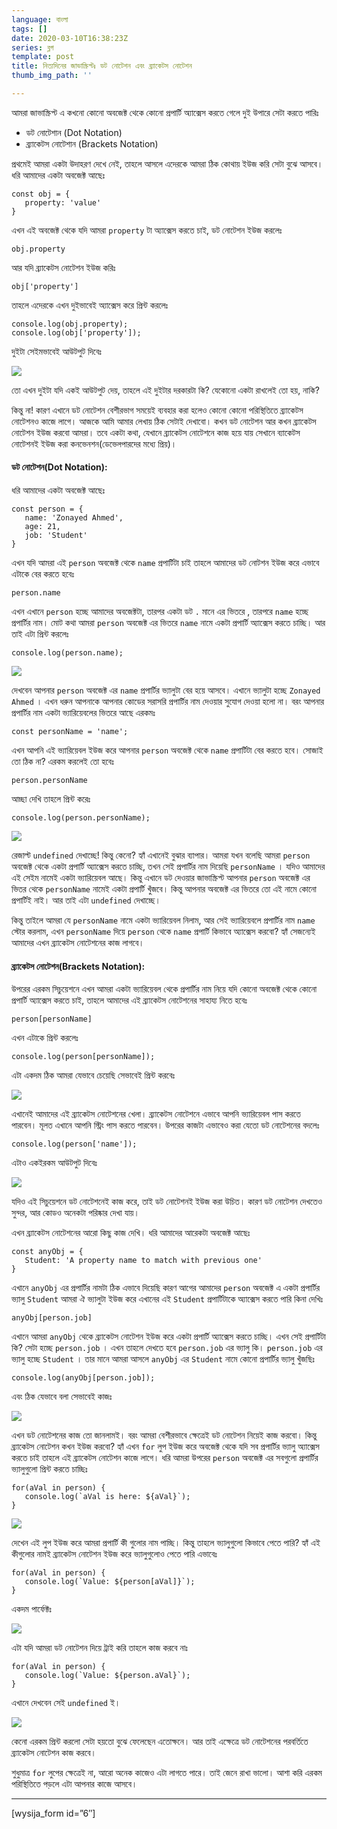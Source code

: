 ```yaml
---
language: বাংলা
tags: []
date: 2020-03-10T16:38:23Z
series: ব্লগ
template: post
title: নিত্যদিনের জাভাস্ক্রিপ্টঃ ডট নোটেশন এবং ব্র্যাকেটস নোটেশন
thumb_img_path: ''

---
```

আমরা জাভাস্ক্রিপ্ট এ কখনো কোনো অবজেক্ট থেকে কোনো প্রপার্টি অ্যাক্সেস করতে গেলে দুই উপারে সেটা করতে পারিঃ

* ডট নোটেশান (Dot Notation)
* ব্র্যাকেটস নোটেশান (Brackets Notation)

প্রথমেই আমরা একটা উদাহরণ দেখে নেই, তাহলে আসলে এদেরকে আমরা ঠিক কোথায় ইউজ করি সেটা বুঝে আসবে। ধরি আমাদের একটা অবজেক্ট আছেঃ

    const obj = {
       property: 'value'
    }

এখন এই অবজেক্ট থেকে যদি আমরা `property` টা অ্যাক্সেস করতে চাই, ডট নোটেশন ইউজ করলেঃ

    obj.property

আর যদি ব্র্যাকেটস নোটেশন ইউজ করিঃ

    obj['property']

তাহলে এদেরকে এখন দুইভাবেই অ্যাক্সেস করে প্রিন্ট করলেঃ

    console.log(obj.property);
    console.log(obj['property']);

দুইটা সেইমভাবেই আউটপুট দিবেঃ

![](https://cdn-images-1.medium.com/max/1000/1*_kkgeIwjofsJ6GeI74ZsNg.png)

তো এখন দুইটা যদি একই আউটপুট দেয়, তাহলে এই দুইটার দরকারটা কি? যেকোনো একটা রাখলেই তো হয়, নাকি?

কিন্তু না! কারণ এখানে ডট নোটেশন বেশীরভাগ সময়েই ব্যবহার করা হলেও কোনো কোনো পরিস্থিতিতে ব্র্যাকেটস নোটেশনও কাজে লাগে। আজকে আমি আমার লেখায় ঠিক সেটাই দেখাবো। কখন ডট নোটেশন আর কখন ব্র্যাকেটস নোটেশন ইউজ করবো আমরা। তবে একটা কথা, যেখানে ব্র্যাকেটস নোটেশনে কাজ হয়ে যায় সেখানে ব্যাকেটস নোটেশনই ইউজ করা কনভেনশন(ডেভেলপারদের মধ্যে প্রিয়)।

#### ডট নোটেশন(Dot Notation):

ধরি আমাদের একটা অবজেক্ট আছেঃ

    const person = {
       name: 'Zonayed Ahmed',
       age: 21,
       job: 'Student'
    }

এখন যদি আমরা এই `person` অবজেক্ট থেকে `name` প্রপার্টিটা চাই তাহলে আমাদের ডট নোটশন ইউজ করে এভাবে এটাকে বের করতে হবেঃ

    person.name

এখন এখানে `person` হচ্ছে আমাদের অবজেক্টটা, তারপর একটা ডট `.` মানে এর ভিতরে , তারপরে `name` হচ্ছে প্রপার্টির নাম। মোট কথা আমরা `person` অবজেক্ট এর ভিতরে `name` নামে একটা প্রপার্টি অ্যাক্সেস করতে চাচ্ছি। আর তাই এটা প্রিন্ট করলেঃ

    console.log(person.name);

![](https://cdn-images-1.medium.com/max/1000/1*UiL8DEvhaIKNTqPlxpd-Gg.png)

দেখবেন আপনার `person` অবজেক্ট এর `name` প্রপার্টির ভ্যালুটা বের হয়ে আসবে। এখানে ভ্যালুটা হচ্ছে `Zonayed Ahmed` । এখন ধরুন আপনাকে আপনার কোডের সরাসরি প্রপার্টির নাম দেওয়ার সুযোগ দেওয়া হলো না। বরং আপনার প্রপার্টির নাম একটা ভ্যারিয়েবলের ভিতরে আছে এরকমঃ

    const personName = 'name';

এখন আপনি এই ভ্যারিয়েবল ইউজ করে আপনার `person` অবজেক্ট থেকে `name` প্রপার্টিটা বের করতে হবে। সোজাই তো ঠিক না? এরকম করলেই তো হবেঃ

    person.personName

আচ্ছা দেখি তাহলে প্রিন্ট করেঃ

    console.log(person.personName);

![](https://cdn-images-1.medium.com/max/1000/1*MpfcoxVjDENl5EjTmXxzmg.png)

রেজাল্ট `undefined` দেখাচ্ছে! কিন্তু কেনো? হ্যাঁ এখানেই বুঝার ব্যাপার। আমরা যখন বলেছি আমরা `person` অবজেক্ট থেকে একটা প্রপার্টি অ্যাক্সেস করতে চাচ্ছি, তখন সেই প্রপার্টির নাম দিয়েছি `personName` । যদিও আমাদের এই সেইম নামেই একটা ভ্যারিয়েবল আছে। কিন্তু এখানে ডট দেওয়ার জাভাস্ক্রিপ্ট আপনার `person` অবজেক্ট এর ভিতর থেকে `personName` নামেই একটা প্রপার্টি খুঁজবে। কিন্তু আপনার অবজেক্ট এর ভিতরে তো এই নামে কোনো প্রপার্টিই নাই। আর তাই এটা `undefined` দেখাচ্ছে।

কিন্তু তাইলে আমরা যে `personName` নামে একটা ভ্যারিয়েবল নিলাম, আর সেই ভ্যারিয়েবলে প্রপার্টির নাম `name` স্টোর করলাম, এখন `personName` দিয়ে `person` থেকে `name` প্রপার্টি কিভাবে অ্যাক্সেস করবো? হ্যাঁ সেজন্যেই আমাদের এখন ব্র্যাকেটস নোটেশনের কাজ লাগবে।

#### ব্র্যাকেটস নোটেশন(Brackets Notation):

উপরের এরকম সিচুয়েশনে এখন আমরা একটা ভ্যারিয়েবল থেকে প্রপার্টির নাম নিয়ে যদি কোনো অবজেক্ট থেকে কোনো প্রপার্টি অ্যাক্সেস করতে চাই, তাহলে আমাদের এই ব্র্যাকেটস নোটেশনের সাহায্য নিতে হবেঃ

    person[personName]

এখন এটাকে প্রিন্ট করলেঃ

    console.log(person[personName]);

এটা একদম ঠিক আমরা যেভাবে চেয়েছি সেভাবেই প্রিন্ট করবেঃ

![](https://cdn-images-1.medium.com/max/1000/1*bA1BAsLAoEhtzSXofZrrnA.png)

এখানেই আমাদের এই ব্র্যাকেটস নোটেশনের খেলা। ব্র্যাকেটস নোটেশনে এভাবে আপনি ভ্যারিয়েবল পাস করতে পারবেন। মূলত এখানে আপনি স্ট্রিং পাস করতে পারবেন। উপরের কাজটা এভাবেও করা যেতো ডট নোটেশনের বদলেঃ

    console.log(person['name']);

এটাও একইরকম আউটপুট দিবেঃ

![](https://cdn-images-1.medium.com/max/1000/1*MyCq5N_CZBjKin9glgiU2w.png)

যদিও এই সিচুয়েশনে ডট নোটেশনেই কাজ করে, তাই ডট নোটেশনই ইউজ করা উচিত। কারণ ডট নোটেশন দেখতেও সুন্দর, আর কোডও অনেকটা পরিষ্কার দেখা যায়।

এখন ব্র্যাকেটস নোটেশনের আরো কিছু কাজ দেখি। ধরি আমাদের আরেকটা অবজেক্ট আছেঃ

    const anyObj = {
       Student: 'A property name to match with previous one'
    }

এখানে `anyObj` এর প্রপার্টির নামটা ঠিক এভাবে দিয়েছি কারণ আগের আমাদের `person` অবজেক্ট এ একটা প্রপার্টির ভ্যালু `Student` আমরা ঐ ভ্যালুটা ইউজ করে এখানের এই `Student` প্রপার্টিটাকে অ্যাক্সেস করতে পারি কিনা দেখিঃ

    anyObj[person.job]

এখানে আমরা `anyObj` থেকে ব্র্যাকেটস নোটেশন ইউজ করে একটা প্রপার্টি অ্যাক্সেস করতে চাচ্ছি। এখন সেই প্রপার্টিটা কি? সেটা হচ্ছে `person.job` । এখন তাহলে দেখতে হবে `person.job` এর ভ্যালু কি। `person.job` এর ভ্যালু হচ্ছে `Student` । তার মানে আমরা আসলে `anyObj` এর `Student` নামে কোনো প্রপার্টির ভ্যালু খুঁজছিঃ

    console.log(anyObj[person.job]);

এবং ঠিক যেভাবে বলা সেভাবেই কাজঃ

![](https://cdn-images-1.medium.com/max/1000/1*lS3W0Fh6p0oyFSsH87hzdA.png)

এখন ডট নোটেশনের কাজ তো জানলামই। বরং আমরা বেশীরভাবে ক্ষেত্রেই ডট নোটেশন নিয়েই কাজ করবো। কিন্তু ব্র্যাকেটস নোটেশন কখন ইউজ করবো? হ্যাঁ এখন `for` লুপ ইউজ করে অবজেক্ট থেকে যদি সব প্রপার্টির ভ্যালু অ্যাক্সেস করতে চাই তাহলে এই ব্র্যাকেটস নোটেশন কাজে লাগে। ধরি আমরা উপরের `person` অবজেক্ট এর সবগুলো প্রপার্টির ভ্যালুগুলো প্রিন্ট করতে চাচ্ছিঃ

    for(aVal in person) {
       console.log(`aVal is here: ${aVal}`);
    }

![](https://cdn-images-1.medium.com/max/1000/1*m2y3C_oCR3a_PMCzasgq_g.png)

দেখেন এই লুপ ইউজ করে আমরা প্রপার্টি কী গুলোর নাম পাচ্ছি। কিন্তু তাহলে ভ্যালুগুলো কিভাবে পেতে পারি? হ্যাঁ এই কীগুলোর নামই ব্র্যাকেটস নোটেশন ইউজ করে ভ্যালুগুলোও পেতে পারি এভাবেঃ

    for(aVal in person) {
       console.log(`Value: ${person[aVal]}`);
    }

একদম পার্ফেক্টঃ

![](https://cdn-images-1.medium.com/max/1000/1*Uwbj00YX9CL3apYMdLdV-Q.png)

এটা যদি আমরা ডট নোটেশন দিয়ে ট্রাই করি তাহলে কাজ করবে নাঃ

    for(aVal in person) {
       console.log(`Value: ${person.aVal}`);
    }

এখানে দেখবেন সেই `undefined` ই।

![](https://cdn-images-1.medium.com/max/1000/1*IOMFndN60e4ZwZJpNFVx2w.png)

কেনো এরকম প্রিন্ট করলো সেটা হয়তো বুঝে ফেলেছেন এতোক্ষনে। আর তাই এক্ষেত্রে ডট নোটেশনের পরবর্তিতে ব্র্যাকেটস নোটেশন কাজ করবে।

শুধুমাত্র `for` লুপের ক্ষেত্রেই না, আরো অনেক কাজেও এটা লাগতে পারে। তাই জেনে রাখা ভালো। আশা করি এরকম পরিস্থিতিতে পড়লে এটা আপনার কাজে আসবে।

***

\[wysija_form id=”6″\]